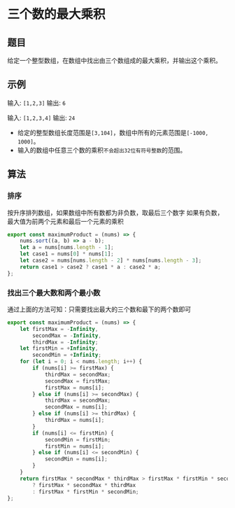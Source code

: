 # 三个数的最大乘积

## 题目

给定一个整型数组，在数组中找出由三个数组成的最大乘积，并输出这个乘积。

## 示例

输入: `[1,2,3]`
输出: `6`

输入: `[1,2,3,4]`
输出: `24`

- 给定的整型数组长度范围是`[3,104]`，数组中所有的元素范围是`[-1000, 1000]`。
- 输入的数组中任意三个数的乘积`不会超出32位有符号整数`的范围。

## 算法

### 排序

按升序排列数组，如果数组中所有数都为非负数，取最后三个数字
如果有负数，最大值为前两个元素和最后一个元素的乘积

```js
export const maximumProduct = (nums) => {
	nums.sort((a, b) => a - b);
	let a = nums[nums.length - 1];
	let case1 = nums[0] * nums[1];
	let case2 = nums[nums.length - 2] * nums[nums.length - 3];
	return case1 > case2 ? case1 * a : case2 * a;
};
```

### 找出三个最大数和两个最小数

通过上面的方法可知：只需要找出最大的三个数和最下的两个数即可

```js
export const maximumProduct = (nums) => {
	let firstMax = -Infinity,
		secondMax = -Infinity,
		thirdMax = -Infinity;
	let firstMin = +Infinity,
		secondMin = +Infinity;
	for (let i = 0; i < nums.length; i++) {
		if (nums[i] >= firstMax) {
			thirdMax = secondMax;
			secondMax = firstMax;
			firstMax = nums[i];
		} else if (nums[i] >= secondMax) {
			thirdMax = secondMax;
			secondMax = nums[i];
		} else if (nums[i] >= thirdMax) {
			thirdMax = nums[i];
		}
		if (nums[i] <= firstMin) {
			secondMin = firstMin;
			firstMin = nums[i];
		} else if (nums[i] <= secondMin) {
			secondMin = nums[i];
		}
	}
	return firstMax * secondMax * thirdMax > firstMax * firstMin * secondMin
		? firstMax * secondMax * thirdMax
		: firstMax * firstMin * secondMin;
};
```